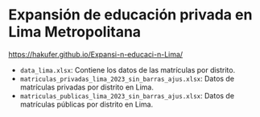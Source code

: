 # Expansión de educación privada en Lima Metropolitana

https://hakufer.github.io/Expansi-n-educaci-n-Lima/

- `data_lima.xlsx`: Contiene los datos de las matrículas por distrito.
- `matriculas_privadas_lima_2023_sin_barras_ajus.xlsx`: Datos de matrículas privadas por distrito en Lima.
- `matriculas_publicas_lima_2023_sin_barras_ajus.xlsx`: Datos de matrículas públicas por distrito en Lima.
